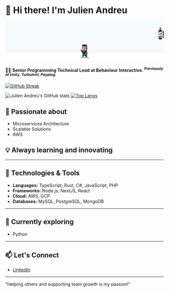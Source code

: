 # 👋 Hi there! I'm Julien Andreu

![Julien Andreu](./assets/header.gif)

👨‍💻 **Senior Programming Technical Lead at Behaviour Interactive. <sup>_Previously at Unity, Turbulent, Payplug_</sup>**

[![GitHub Streak](https://github-readme-streak-stats.herokuapp.com?user=julienandreu&theme=vue&hide_border=true&border_radius=0&mode=weekly&card_width=1012)](https://git.io/streak-stats)

![Julien Andreu's GitHub stats](https://github-readme-stats.vercel.app/api?username=julienandreu&rank_icon=github&hide_border=true&show_icons=true&border_radius=0&theme=vue)
[![Top Langs](https://github-readme-stats.vercel.app/api/top-langs/?username=julienandreu&layout=compact&hide_border=true&border_radius=0&theme=vue)](https://github.com/julienandreu/)

## 🌟 Passionate about

- Microservices Architecture
- Scalable Solutions
- AWS

## 💡 Always learning and innovating

---

## 🔧 Technologies & Tools

- **Languages:** TypeScript, Rust, C#, JavaScript, PHP
- **Frameworks:** Node.js, NextJS, React
- **Cloud:** AWS, GCP
- **Databases:** MySQL, PostgreSQL, MongoDB

---

## 🌱 Currently exploring

- Python

---

## 📫 Let's Connect

- [LinkedIn](https://www.linkedin.com/in/julien-andreu/)

---

“Helping others and supporting team growth is my passion!”

